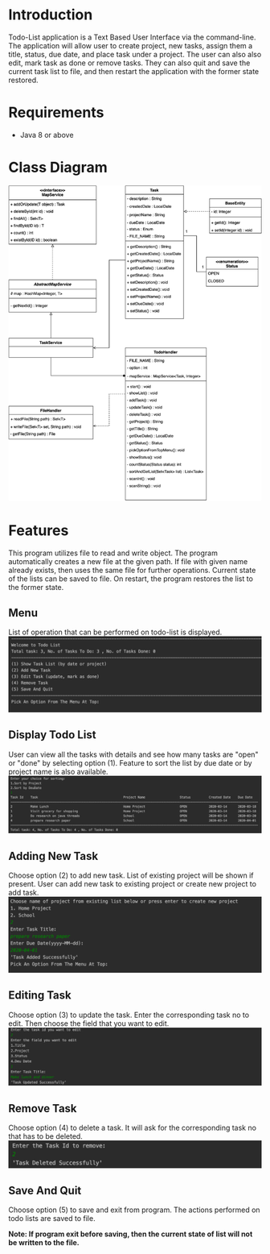 # Introduction
Todo-List application is a Text Based User Interface via the command-line. The application will allow user to create 
project, new tasks, assign them a title, status, due date, and place task under a project. The user can also 
also edit, mark task as done or remove tasks. They can also quit and save the current task list to file, and then 
restart the application with the former state restored.

# Requirements
* Java 8 or above

# Class Diagram
![Image](images/class-diagram.png)

# Features
This program utilizes file to read and write object. The program automatically creates a new file at the given 
path. If file with given name already exists, then uses the same file for further operations. Current state of 
the lists can be saved to file. On restart, the program restores the list to the former state. 

## Menu
List of operation that can be performed on todo-list is displayed.
![Image](images/menu-screenshot.png)

## Display Todo List
User can view all the tasks with details and see how many tasks are "open" or "done" by selecting option (1). 
Feature to sort the list by due date or by project name is also available.
![Image](images/showlist-screenshot.png)

## Adding New Task
Choose option (2) to add new task. List of existing project will be shown if present. User can add 
new task to existing project or create new project to add task.
![Image](images/add-screenshot.png)

## Editing Task
Choose option (3) to update the task. Enter the corresponding task no to edit. Then choose the 
field that you want to edit.
![Image](images/edit-screenshot.png)

## Remove Task
Choose option (4) to delete a task. It will ask for the corresponding task no that has to be deleted.
![Image](images/delete-screenshot.png)

## Save And Quit
Choose option (5) to save and exit from program. The actions performed on todo lists are saved to file.

**Note: If program exit before saving, then the current state of list will not be written to the file.**
